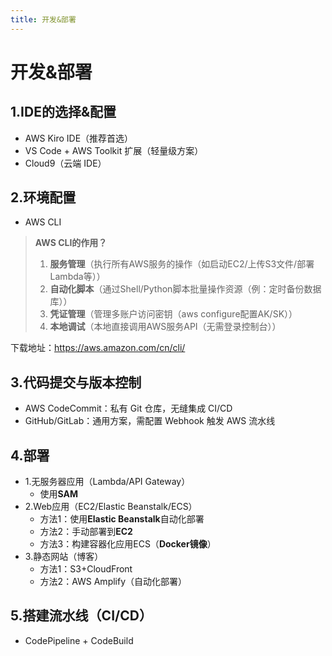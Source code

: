 ```yaml
---
title: 开发&部署
---
```


# 开发&部署

## 1.IDE的选择&配置

- AWS Kiro IDE（推荐首选）
- VS Code + AWS Toolkit 扩展（轻量级方案）
- Cloud9（云端 IDE）

## 2.环境配置

- AWS CLI

> **AWS CLI的作用？**
> 1. **服务管理**（执行所有AWS服务的操作（如启动EC2/上传S3文件/部署Lambda等））
> 2. **自动化脚本**（通过Shell/Python脚本批量操作资源（例：定时备份数据库））
> 3. **凭证管理**（管理多账户访问密钥（aws configure配置AK/SK））
> 4. **本地调试**（本地直接调用AWS服务API（无需登录控制台））

下载地址：<https://aws.amazon.com/cn/cli/>

## 3.代码提交与版本控制

- AWS CodeCommit：私有 Git 仓库，无缝集成 CI/CD
- GitHub/GitLab：通用方案，需配置 Webhook 触发 AWS 流水线

## 4.部署

- 1.无服务器应用（Lambda/API Gateway）
  - 使用**SAM**
- 2.Web应用（EC2/Elastic Beanstalk/ECS）
  - 方法1：使用**Elastic Beanstalk**自动化部署
  - 方法2：手动部署到**EC2**
  - 方法3：构建容器化应用ECS（**Docker镜像**）
- 3.静态网站（博客）
  - 方法1：S3+CloudFront
  - 方法2：AWS Amplify（自动化部署）


## 5.搭建流水线（CI/CD）

- CodePipeline + CodeBuild